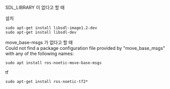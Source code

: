 
SDL_LIBRARY 이 없다고 할 때

설치
```
sudo apt-get install libsdl-image1.2-dev
sudo apt-get install libsdl-dev
```

move_base-msgs 가 없다고 할 때  
  Could not find a package configuration file provided by "move_base_msgs"   
  with any of the following names:   

```
sudo apt install ros-noetic-move-base-msgs
```

tf
```
sudo apt-get install ros-noetic-tf2*
```